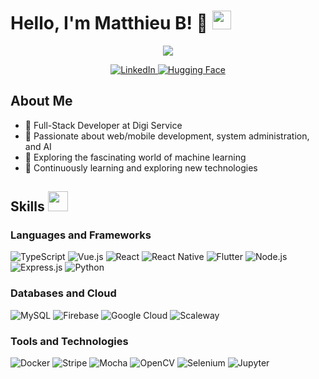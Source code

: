 # Hello, I'm Matthieu B! 👋 <img src="https://raw.githubusercontent.com/MartinHeinz/MartinHeinz/master/wave.gif" width="30px">

<p align="center">
  <img src="https://readme-typing-svg.herokuapp.com?&font=IBM+Plex+Sans&color=3178C6&size=24&lines=Welcome+to+my+GitHub+Profile!;Full-Stack+Developer;System+Administrator" />
</p>

<p align="center">
  <a href="https://www.linkedin.com/in/matthieubeaumont/" target="_blank">
    <img alt="LinkedIn" src="https://img.shields.io/badge/LinkedIn-0077B5?style=for-the-badge&logo=linkedin&logoColor=white">
  </a>   
  <a href="https://huggingface.co/wraps" target="_blank">
    <img alt="Hugging Face" src="https://img.shields.io/badge/🤗%20Hugging%20Face-ffce00?style=for-the-badge&logo=huggingface&logoColor=black">
  </a>
</p>

## About Me

- 💼 Full-Stack Developer at Digi Service
- 🚀 Passionate about web/mobile development, system administration, and AI
- 🤖 Exploring the fascinating world of machine learning
- 🌱 Continuously learning and exploring new technologies

## Skills <img src="https://media2.giphy.com/media/QssGEmpkyEOhBCb7e1/giphy.gif?cid=ecf05e47a0n3gi1bfqntqmob8g9aid1oyj2wr3ds3mg700bl&rid=giphy.gif" width="32px">

### Languages and Frameworks
![TypeScript](https://img.shields.io/badge/TypeScript-3178C6?style=for-the-badge&logo=typescript&logoColor=white)
![Vue.js](https://img.shields.io/badge/Vue.js-4FC08D?style=for-the-badge&logo=vue.js&logoColor=white)
![React](https://img.shields.io/badge/React-20232A?style=for-the-badge&logo=react&logoColor=61DAFB)
![React Native](https://img.shields.io/badge/React_Native-20232A?style=for-the-badge&logo=react&logoColor=61DAFB)
![Flutter](https://img.shields.io/badge/Flutter-02569B?style=for-the-badge&logo=flutter&logoColor=white)
![Node.js](https://img.shields.io/badge/Node.js-339933?style=for-the-badge&logo=node.js&logoColor=white)
![Express.js](https://img.shields.io/badge/Express.js-404D59?style=for-the-badge)
![Python](https://img.shields.io/badge/Python-3776AB?style=for-the-badge&logo=python&logoColor=white)

### Databases and Cloud
![MySQL](https://img.shields.io/badge/MySQL-4479A1?style=for-the-badge&logo=mysql&logoColor=white)
![Firebase](https://img.shields.io/badge/Firebase-FFCA28?style=for-the-badge&logo=firebase&logoColor=black)
![Google Cloud](https://img.shields.io/badge/Google_Cloud-4285F4?style=for-the-badge&logo=google-cloud&logoColor=white)
![Scaleway](https://img.shields.io/badge/Scaleway-4F0599?style=for-the-badge&logo=scaleway&logoColor=white)

### Tools and Technologies
![Docker](https://img.shields.io/badge/Docker-2CA5E0?style=for-the-badge&logo=docker&logoColor=white)
![Stripe](https://img.shields.io/badge/Stripe-008CDD?style=for-the-badge&logo=stripe&logoColor=white)
![Mocha](https://img.shields.io/badge/Mocha-8D6748?style=for-the-badge&logo=mocha&logoColor=white)
![OpenCV](https://img.shields.io/badge/OpenCV-27338e?style=for-the-badge&logo=OpenCV&logoColor=white)
![Selenium](https://img.shields.io/badge/Selenium-43B02A?style=for-the-badge&logo=Selenium&logoColor=white)
![Jupyter](https://img.shields.io/badge/Jupyter-F37626.svg?&style=for-the-badge&logo=Jupyter&logoColor=white)
